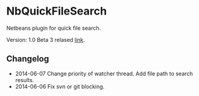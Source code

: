 NbQuickFileSearch
=================

Netbeans plugin for quick file search.

Version: 1.0 Beta 3 relased [link](NbQuickFileSearch.nbm).

## Changelog
* 2014-06-07 Change priority of watcher thread. Add file path to search results.
* 2014-06-06 Fix svn or git blocking.
